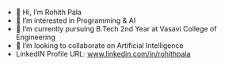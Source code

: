 - 👋 Hi, I’m Rohith Pala
- 👀 I’m interested in Programming & AI
- 🌱 I’m currently pursuing B.Tech 2nd Year at Vasavi College of Engineering
- 💞️ I’m looking to collaborate on Artificial Intelligence
- LinkedIN Profile URL: www.linkedin.com/in/rohithpala
